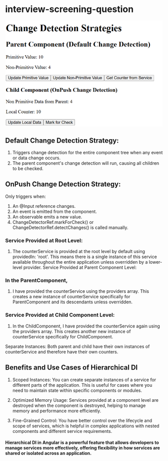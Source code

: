 # interview-screening-question

<center>
    <img src="./src/assets/Screenshot 2024-09-04 104948.png" alt="Change Detection" />
</center>

## Default Change Detection Strategy:

1. Triggers change detection for the entire component tree when any event or data change occurs.
2. The parent component's change detection will run, causing all children to be checked.


## OnPush Change Detection Strategy:

Only triggers when:
1. An @Input reference changes.
2. An event is emitted from the component.
3. An observable emits a new value.
4. ChangeDetectorRef.markForCheck() or ChangeDetectorRef.detectChanges() is called manually.


### Service Provided at Root Level:

1. The counterService is provided at the root level by default using providedIn: 'root'. This means there is a single instance of this service available throughout the entire application unless overridden by a lower-level provider.
Service Provided at Parent Component Level:

### In the ParentComponent, 
1. I have provided the counterService using the providers array. This creates a new instance of counterService specifically for ParentComponent and its descendants unless overridden.

### Service Provided at Child Component Level:
1. In the ChildComponent, I have provided the counterService again using the providers array. This creates another new instance of counterService specifically for ChildComponent.


Separate Instances: Both parent and child have their own instances of counterService and therefore have their own counters.

## Benefits and Use Cases of Hierarchical DI
1. Scoped Instances: You can create separate instances of a service for different parts of the application. This is useful for cases where you need to maintain state within specific components or modules.

2. Optimized Memory Usage: Services provided at a component level are destroyed when the component is destroyed, helping to manage memory and performance more efficiently.

3. Fine-Grained Control: You have better control over the lifecycle and scope of services, which is helpful in complex applications with nested components and different service requirements.


#### Hierarchical DI in Angular is a powerful feature that allows developers to manage services more effectively, offering flexibility in how services are shared or isolated across an application.
